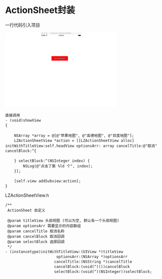 # ActionSheet封装
一行代码引入项目

![img](https://github.com/CoderZhenLee/ActionSheet/blob/9deb1099a74f68dc3ccfe479296b363cde22c37e/ActionSheet.gif)

````
直接调用
- (void)showView
{
    
    NSArray *array = @[@"苹果地图", @"高德地图", @"百度地图"];
    LZActionSheetView *action = [[LZActionSheetView alloc] initWithTitleView:self.headView optionsArr: array cancelTitle:@"取消" cancelBlock:^{
        
    } selectBlock:^(NSInteger index) {
        NSLog(@"点击了第 %ld 个", index);
    }];
    
    [self.view addSubview:action];
}
````

LZActionSheetView.h
````
/**
 ActionSheet 自定义

 @param titleView 头部视图 (可以为空, 默认有一个头部视图)
 @param optionsArr 需要显示的内容数组
 @param cancelTitle 取消名称
 @param cancelBlock 取消回调
 @param selectBlock 选择回调
 */
- (instancetype)initWithTitleView:(UIView *)titleView
                       optionsArr:(NSArray *)optionsArr
                      cancelTitle:(NSString *)cancelTitle
                      cancelBlock:(void(^)())cancelBlock
                      selectBlock:(void(^)(NSInteger))selectBlock;
````


